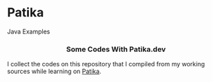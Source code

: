 # Patika
Java Examples
<h3 align="center">Some Codes With Patika.dev</h3>

I collect the codes on this repository that I compiled from my working sources while learning on [Patika](https://patika.dev/).
